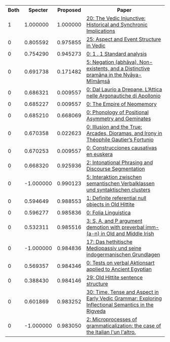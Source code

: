 <html><table><tr>
<th>Both</th>
<th>Specter</th>
<th>Proposed</th>
<th>Paper</th>
</tr>
<tr>
<td>1</td>
<td>1.000000</td>
<td>1.000000</td>
<td><a href="https://www.semanticscholar.org/paper/3517c5f0dc2e7df27f9ad31d06f76f50299503c9">20: The Vedic Injunctive: Historical and Synchronic Implications</a></td>
</tr>
<tr>
<td>0</td>
<td>0.805592</td>
<td>0.975855</td>
<td><a href="https://www.semanticscholar.org/paper/7cb0df0b05149f216b587f2cb772eea021232492">25: Aspect and Event Structure in Vedic</a></td>
</tr>
<tr>
<td>0</td>
<td>0.754290</td>
<td>0.945273</td>
<td><a href="https://www.semanticscholar.org/paper/81567ea0ae7cdba5bd570e8ed6ecefe8cc864537">0: 1 . 1 Standard analysis</a></td>
</tr>
<tr>
<td>0</td>
<td>0.691738</td>
<td>0.171482</td>
<td><a href="https://www.semanticscholar.org/paper/fbcbbd53468cab342064a8c16245519cb0fd872e">5: Negation (abhāva), Non-existents, and a Distinctive pramāṇa in the Nyāya-Mīmāṃsā</a></td>
</tr>
<tr>
<td>0</td>
<td>0.686321</td>
<td>0.009557</td>
<td><a href="https://www.semanticscholar.org/paper/26c388c84ee1ff443452462a8b55f69e02464d81">0: Dal Laurio a Drepane. L’Attica nelle Argonautiche di Apollonio</a></td>
</tr>
<tr>
<td>0</td>
<td>0.685227</td>
<td>0.009557</td>
<td><a href="https://www.semanticscholar.org/paper/52648a638f3d3f8310febc55640091b6b76916e6">0: The Empire of Neomemory</a></td>
</tr>
<tr>
<td>0</td>
<td>0.685210</td>
<td>0.668069</td>
<td><a href="https://www.semanticscholar.org/paper/643254ddabc9634719e279b60f481722b64a191d">0: Phonology of Positional Asymmetry and Geminates</a></td>
</tr>
<tr>
<td>0</td>
<td>0.670358</td>
<td>0.022623</td>
<td><a href="https://www.semanticscholar.org/paper/07737ddf3d6d6e8b449c4e5d312724dbae585a04">0: Illusion and the True: Arcades, Dioramas, and Irony in Théophile Gautier’s Fortunio</a></td>
</tr>
<tr>
<td>0</td>
<td>0.670253</td>
<td>0.009557</td>
<td><a href="https://www.semanticscholar.org/paper/284bda2b35ec64b818b275841dede5667ea04eeb">0: Construcciones causativas en euskera</a></td>
</tr>
<tr>
<td>0</td>
<td>0.668320</td>
<td>0.925936</td>
<td><a href="https://www.semanticscholar.org/paper/0a21e9ad6d55fefa8809496c47ee0fc33c001ce0">2: Intonational Phrasing and Discourse Segmentation</a></td>
</tr>
<tr>
<td>0</td>
<td>-1.000000</td>
<td>0.990123</td>
<td><a href="https://www.semanticscholar.org/paper/c309e48f1107d7ed917d0e83ac433ea16a85fcb8">5: Interaktion zwischen semantischen Verbalklassen und syntaktischen clusters</a></td>
</tr>
<tr>
<td>0</td>
<td>0.594649</td>
<td>0.988553</td>
<td><a href="https://www.semanticscholar.org/paper/8e5155b45673144c2d15a0a898789e52f259561f">1: Definite referential null objects in Old Hittite</a></td>
</tr>
<tr>
<td>0</td>
<td>0.596277</td>
<td>0.985836</td>
<td><a href="https://www.semanticscholar.org/paper/efbcd3d5b93fa8a590f662739f2b26feb1dc18f7">0: Folia Linguistica</a></td>
</tr>
<tr>
<td>0</td>
<td>0.532311</td>
<td>0.985516</td>
<td><a href="https://www.semanticscholar.org/paper/e8694ee1de24ea2494abeabddd65fd60d80a3acb">3: S, A, and P argument demotion with preverbal imm-(a-n) in Old and Middle Irish</a></td>
</tr>
<tr>
<td>0</td>
<td>-1.000000</td>
<td>0.984836</td>
<td><a href="https://www.semanticscholar.org/paper/225f29dcb89f49d007f51ea7dadf476c3280315c">17: Das hethitische Mediopassiv und seine indogermanischen Grundlagen</a></td>
</tr>
<tr>
<td>0</td>
<td>0.569357</td>
<td>0.984346</td>
<td><a href="https://www.semanticscholar.org/paper/ef2dbaf4139bfdbad41b6f3a7b2fc16b766c176c">0: Tests on verbal Aktionsart applied to Ancient Egyptian</a></td>
</tr>
<tr>
<td>0</td>
<td>0.388430</td>
<td>0.984146</td>
<td><a href="https://www.semanticscholar.org/paper/77f219991d94a94d690e60c56c10340550d3f7c9">29: Old Hittite sentence structure</a></td>
</tr>
<tr>
<td>0</td>
<td>0.601869</td>
<td>0.983252</td>
<td><a href="https://www.semanticscholar.org/paper/06535e96f1efc5ab5dd91f0adc42c368cff6361a">30: Time, Tense and Aspect in Early Vedic Grammar: Exploring Inflectional Semantics in the Rigveda</a></td>
</tr>
<tr>
<td>0</td>
<td>-1.000000</td>
<td>0.983050</td>
<td><a href="https://www.semanticscholar.org/paper/0d441bafb8a8969db9735e1c07bf9a8d06c93e61">2: Microprocesses of grammaticalization: the case of the Italian l'un l'altro.</a></td>
</tr>
</table></html>
